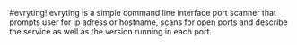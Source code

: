 #evryting!
evryting is a simple command line interface port scanner that prompts user for ip adress or hostname, scans for open ports and describe the service as well as the version running in each port.

